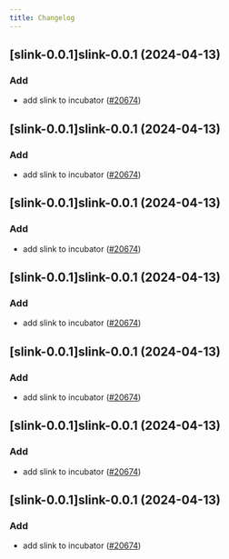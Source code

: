 ```yaml
---
title: Changelog
---
```




## [slink-0.0.1]slink-0.0.1 (2024-04-13)

### Add



- add slink to incubator ([#20674](https://github.com/truecharts/charts/issues/20674))


## [slink-0.0.1]slink-0.0.1 (2024-04-13)

### Add



- add slink to incubator ([#20674](https://github.com/truecharts/charts/issues/20674))


## [slink-0.0.1]slink-0.0.1 (2024-04-13)

### Add



- add slink to incubator ([#20674](https://github.com/truecharts/charts/issues/20674))


## [slink-0.0.1]slink-0.0.1 (2024-04-13)

### Add



- add slink to incubator ([#20674](https://github.com/truecharts/charts/issues/20674))


## [slink-0.0.1]slink-0.0.1 (2024-04-13)

### Add



- add slink to incubator ([#20674](https://github.com/truecharts/charts/issues/20674))


## [slink-0.0.1]slink-0.0.1 (2024-04-13)

### Add



- add slink to incubator ([#20674](https://github.com/truecharts/charts/issues/20674))


## [slink-0.0.1]slink-0.0.1 (2024-04-13)

### Add



- add slink to incubator ([#20674](https://github.com/truecharts/charts/issues/20674))